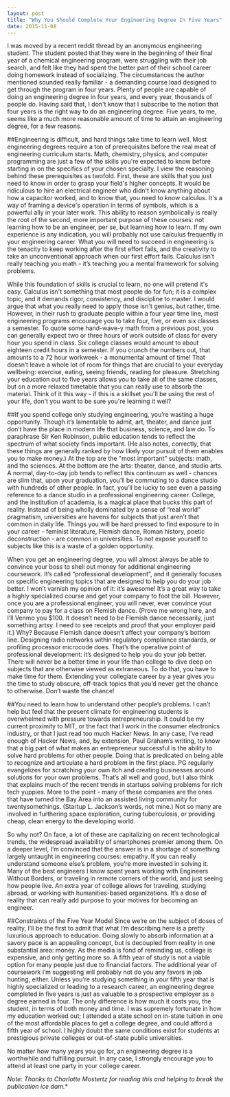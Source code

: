 ```yaml
---
layout: post
title: "Why You Should Complete Your Engineering Degree In Five Years"
date: 2015-11-08
---
```


<meta name="description" content="engineering school"/>
<meta name="description" content="how many years engineering school takes"/>
<meta name="description" content="five year engineering degree"/>
<meta name="description" content="complete engineering degree in five years"/>

I was moved by a recent reddit thread by an anonymous engineering student. The student posted that they were in the beginning of their final year of a chemical engineering program, were struggling with their job search, and felt like they had spent the better part of their school career doing homework instead of socializing. The circumstances the author mentioned sounded really familiar - a demanding course load designed to get through the program in four years. Plenty of people are capable of doing an engineering degree in four years, and every year, thousands of people do. Having said that, I don't know that I subscribe to the notion that four years is the right way to do an engineering degree. Five years, to me, seems like a much more reasonable amount of time to attain an engineering degree, for a few reasons.

##Engineering is difficult, and hard things take time to learn well.
Most engineering degrees require a ton of prerequisites before the real meat of engineering curriculum starts. Math, chemistry, physics, and computer programming are just a few of the skills you're expected to know before starting in on the specifics of your chosen specialty. I view the reasoning behind these prerequisites as twofold. First, these are skills that you just need to know in order to grasp your field's higher concepts. It would be ridiculous to hire an electrical engineer who didn't know anything about how a capacitor worked, and to know that, you need to know calculus. It's a way of framing a device's operation in terms of symbols, which is a powerful ally in your later work. This ability to reason symbolically is really the root of the second, more important purpose of these courses: not learning how to be an engineer, per se, but learning how to learn. If my own experience is any indication, you will probably not use calculus frequently in your engineering career. What you will need to succeed in engineering is the tenacity to keep working after the first effort fails, and the creativity to take an unconventional approach when our first effort fails. Calculus isn’t really teaching you math - it’s teaching you a mental framework for solving problems.

While this foundation of skills is crucial to learn, no one will pretend it's easy. Calculus isn't something that most people do for fun; it is a complex topic, and it demands rigor, consistency, and discipline to master. I would argue that what you really need to apply those isn't genius, but rather, time. However, in their rush to graduate people within a four year time line, most engineering programs encourage you to take four, five, or even six classes a semester. To quote some hand-wave-y math from a previous post, you can generally expect two or three hours of work outside of class for every hour you spend in class. Six college classes would amount to about eighteen credit hours in a semester. If you crunch the numbers out, that amounts to a 72 hour workweek - a monumental amount of time! That doesn’t leave a whole lot of room for things that are crucial to your everyday wellbeing: exercise, eating, seeing friends, reading for pleasure. Stretching your education out to five years allows you to take all of the same classes, but on a more relaxed timetable that you can really use to absorb the material. Think of it this way - if this is a skillset you'll be using the rest of your life, don't you want to be sure you're learning it well?

##If you spend college only studying engineering, you’re wasting a huge opportunity.
Though it’s lamentable to admit, art, theater, and dance just don’t have the place in modern life that business, science, and law do. To paraphrase Sir Ken Robinson, public education tends to reflect the spectrum of what society finds important. (He also notes, correctly, that these things are generally ranked by how likely your pursuit of them enables you to make money.) At the top are the "most important” subjects: math, and the sciences. At the bottom are the arts: theater, dance, and studio arts. A normal, day-to-day job tends to reflect this continuum as well - chances are slim that, upon your graduation, you’ll be commuting to a dance studio with hundreds of other people. In fact, you’ll be lucky to see even a passing reference to a dance studio in a professional engineering career. College, and the institution of academia, is a magical place that bucks this part of reality. Instead of being wholly dominated by a sense of “real world” pragmatism, universities are havens for subjects that just aren’t that common in daily life. Things you will be hard pressed to find exposure to in your career - feminist literature, Flemish dance, Roman history, poetic deconstruction - are common in universities. To not expose yourself to subjects like this is a waste of a golden opportunity.

When you get an engineering degree, you will almost always be able to convince your boss to shell out money for additional engineering coursework. It’s called “professional development”, and it generally focuses on specific engineering topics that are designed to help you do your job better. I won’t varnish my opinion of it: it’s awesome! It’s a great way to take a highly specialized course and get your company to foot the bill. However, once you are a professional engineer, you will never, ever convince your company to pay for a class on Flemish dance. (Prove me wrong here, and I’ll Venmo you $100. It doesn’t need to be Flemish dance necessarily, just something artsy. I need to see receipts and proof that your employer paid it.) Why? Because Flemish dance doesn’t affect your company’s bottom line. Designing radio networks within regulatory compliance standards, or profiling processor microcode does. That’s the operative point of professional development: it’s designed to help you do your job better. There will never be a better time in your life than college to dive deep on subjects that are otherwise viewed as extraneous. To do that, you have to make time for them. Extending your collegiate career by a year gives you the time to study obscure, off-track topics that you’d never get the chance to otherwise. Don’t waste the chance!

##You need to learn how to understand other people’s problems.
I can’t help but feel that the present climate for engineering students is overwhelmed with pressure towards entrepreneurship. It could be my current proximity to MIT, or the fact that I work in the consumer electronics industry, or that I just read too much Hacker News. In any case, I’ve read enough of Hacker News, and, by extension, Paul Graham’s writing, to know that a big part of what makes an entrepreneur successful is the ability to solve hard problems for other people. Doing that is predicated on being able to recognize and articulate a hard problem in the first place. PG regularly evangelizes for scratching your own itch and creating businesses around solutions for your own problems. That’s all well and good, but I also think that explains much of the recent trends in startups solving problems for rich tech yuppies. More to the point - many of these companies are the ones that have turned the Bay Area into an assisted living community for twentysomethings. (Startup L. Jackson’s words, not mine.) Not so many are involved in furthering space exploration, curing tuberculosis, or providing cheap, clean energy to the developing world.

So why not? On face, a lot of these are capitalizing on recent technological trends, the widespread availability of smartphones premier among them. On a deeper level, I’m convinced that the answer is in a shortage of something largely untaught in engineering courses: empathy. If you can really understand someone else’s problem, you’re more invested in solving it. Many of the best engineers I know spent years working with Engineers Without Borders, or traveling in remote corners of the world, and just seeing how people live. An extra year of college allows for traveling, studying abroad, or working with humanities-based organizations. It’s a dose of reality that can really add purpose to your motives for becoming an engineer. 

##Constraints of the Five Year Model
Since we’re on the subject of doses of reality, I’ll be the first to admit that what I’m describing here is a pretty luxurious approach to education. Going slowly to absorb information at a savory pace is an appealing concept, but is decoupled from reality in one substantial area: money. As the media is fond of reminding us, college is expensive, and only getting more so. A fifth year of study is not a viable option for many people just due to financial factors. The additional year of coursework I’m suggesting will probably not do you any favors in job hunting, either. Unless you’re studying something in your fifth year that is highly specialized or leading to a research career, an engineering degree completed in five years is just as valuable to a prospective employer as a degree earned in four. The only difference is how much it costs you, the student, in terms of both money and time. I was supremely fortunate in how my education worked out; I attended a state school on in-state tuition in one of the most affordable places to get a college degree, and could afford a fifth year of school. I highly doubt the same conditions exist for students at prestigious private colleges or out-of-state public universities.

No matter how many years you go for, an engineering degree is a worthwhile and fulfilling pursuit. In any case, I strongly encourage you to attend at least one party in your college career.

*Note: Thanks to Charlotte Mostertz for reading this and helping to break the publication ice dam.**